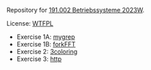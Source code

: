 Repository for [191.002 Betriebssysteme 2023W](https://tiss.tuwien.ac.at/course/courseDetails.xhtml?dswid=7049&dsrid=45&courseNr=191002&semester=2023W).

License: [WTFPL](./LICENSE)

 - Exercise 1A: [mygrep](./mygrep/src/main.c)
 - Exercise 1B: [forkFFT](./forkFFT/src/main.c)
 - Exercise 2: [3coloring](./3coloring/supervisor.c)
 - Exercise 3: [http](./http/server.c)
